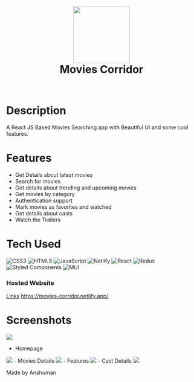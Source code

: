 <div align="center">
      <h1> <img src="https://fontmeme.com/permalink/220902/618ae14b24d631aa76eb9b51b7bf8f52.png" width="150px"><br/>Movies Corridor</h1>
     </div>
<p align="center"> <a href="https://movies-corridor.netlify.app/" target="_blank"><img alt="" src="https://img.shields.io/badge/Website-EA4C89?style=normal&logo=dribbble&logoColor=white" style="vertical-align:center" /></a> <a href="Anshuman115" target="_blank"><img alt="" src="https://img.shields.io/badge/Twitter-1DA1F2?style=normal&logo=twitter&logoColor=white" style="vertical-align:center" /></a> <a href="Anshuman115}" target="_blank"><img alt="" src="https://img.shields.io/badge/LinkedIn-0077B5?style=normal&logo=linkedin&logoColor=white" style="vertical-align:center" /></a> </p>

# Description
A React JS Based Movies Searching app with Beautiful UI and some cool features.

# Features
- Get Details about latest movies
- Search for movies
- Get details about trending and upcoming movies
- Get movies by category
- Authentication support
- Mark movies as favorites and watched
- Get details about casts
- Watch the Trailers

# Tech Used
 ![CSS3](https://img.shields.io/badge/css3-%231572B6.svg?style=for-the-badge&logo=css3&logoColor=white) ![HTML5](https://img.shields.io/badge/html5-%23E34F26.svg?style=for-the-badge&logo=html5&logoColor=white) ![JavaScript](https://img.shields.io/badge/javascript-%23323330.svg?style=for-the-badge&logo=javascript&logoColor=%23F7DF1E) ![Netlify](https://img.shields.io/badge/netlify-%23000000.svg?style=for-the-badge&logo=netlify&logoColor=#00C7B7) ![React](https://img.shields.io/badge/react-%2320232a.svg?style=for-the-badge&logo=react&logoColor=%2361DAFB) ![Redux](https://img.shields.io/badge/redux-%23593d88.svg?style=for-the-badge&logo=redux&logoColor=white) ![Styled Components](https://img.shields.io/badge/styled--components-DB7093?style=for-the-badge&logo=styled-components&logoColor=white) ![MUI](https://img.shields.io/badge/MUI-%230081CB.svg?style=for-the-badge&logo=material-ui&logoColor=white)

### Hosted Website
[Links](https://movies-corridor.netlify.app/)
https://movies-corridor.netlify.app/

# Screenshots
![](https://img.shields.io/badge/IMAGES-4298B8.svg?style=for-the-badge&logoColor=white)
 - Homepage
 <img src="https://drive.google.com/uc?export=view&id=1xzPdbM63XcYkWi0zj9FTckDSDZi18RZX">
 - Movies Details
 <img src="https://drive.google.com/uc?export=view&id=1jT1dISXBwcl5PEXC3MUr1NSmQdpbYnIh"> 
 - Features
 <img src="https://drive.google.com/uc?export=view&id=1sykCbLRVnjMilUxm85NzbD4G1Ujn-UNq"> 
 - Cast Details 
 <img src="https://drive.google.com/uc?export=view&id=1WB1gJ26Hp6uKwNGkG82S_YJAx5dY9S3T">
 

 Made by Anshuman   
